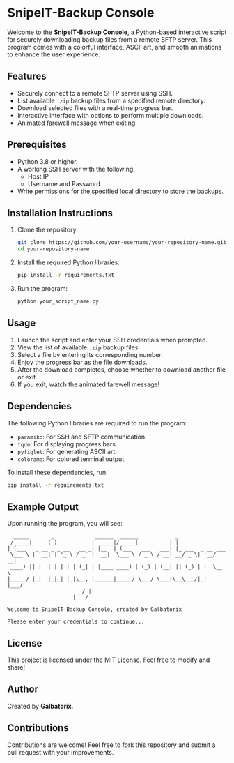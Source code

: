 # SnipeIT-Backup Console

Welcome to the **SnipeIT-Backup Console**, a Python-based interactive script for securely downloading backup files from a remote SFTP server. This program comes with a colorful interface, ASCII art, and smooth animations to enhance the user experience.

## Features
- Securely connect to a remote SFTP server using SSH.
- List available `.zip` backup files from a specified remote directory.
- Download selected files with a real-time progress bar.
- Interactive interface with options to perform multiple downloads.
- Animated farewell message when exiting.

## Prerequisites
- Python 3.8 or higher.
- A working SSH server with the following:
  - Host IP
  - Username and Password
- Write permissions for the specified local directory to store the backups.

## Installation Instructions

1. Clone the repository:
   ```bash
   git clone https://github.com/your-username/your-repository-name.git
   cd your-repository-name
   ```

2. Install the required Python libraries:
   ```bash
   pip install -r requirements.txt
   ```

3. Run the program:
   ```bash
   python your_script_name.py
   ```

## Usage
1. Launch the script and enter your SSH credentials when prompted.
2. View the list of available `.zip` backup files.
3. Select a file by entering its corresponding number.
4. Enjoy the progress bar as the file downloads.
5. After the download completes, choose whether to download another file or exit.
6. If you exit, watch the animated farewell message!

## Dependencies
The following Python libraries are required to run the program:
- `paramiko`: For SSH and SFTP communication.
- `tqdm`: For displaying progress bars.
- `pyfiglet`: For generating ASCII art.
- `colorama`: For colored terminal output.

To install these dependencies, run:
```bash
pip install -r requirements.txt
```

## Example Output
Upon running the program, you will see:
```plaintext
  _____       _             ______  ______            _                  
 / ____|     (_)           |  ____|/ ____|          | |                 
| (___   _ __ _ _ __   __ _| |__  | (___   ___   ___| |_ ___  _ __ ___  
 \___ \ | '__| | '_ \ / _` |  __|  \___ \ / _ \ / __| __/ _ \| '__/ __|
 ____) || |  | | | | | (_| | |____ ____) | (_) | (__| || (_) | |  \__ \
|_____/ |_|  |_|_| |_|\__, |______|_____/ \___/ \___|\__\___/|_|  |___/
                      __/ |                                            
                     |___/                                             

Welcome to SnipeIT-Backup Console, created by Galbatorix

Please enter your credentials to continue...
```

## License
This project is licensed under the MIT License. Feel free to modify and share!

## Author
Created by **Galbatorix**.

## Contributions
Contributions are welcome! Feel free to fork this repository and submit a pull request with your improvements.

